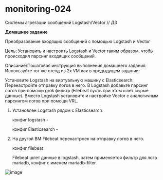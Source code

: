# monitoring-024
Системы агрегации сообщений Logstash/Vector // ДЗ

**Домашнее задание**

Преобразование входящих сообщений с помощью Logstash и Vector

Цель:
Установить и настроить Logstash и Vector таким образом, чтобы происходил парсинг входящих сообщений.


Описание/Пошаговая инструкция выполнения домашнего задания:
Используйте тот же стенд из 2х VM как в предыдущем задании:

Установите Logstash на виртуальную машину с Elasticsearch. Перенастройте отправку логов в него. В Logstash добавьте парсинг логов при помощи grok фильтр (Filebeat пусть при этом шлет сырые данные).
Вместо Logstash установите и настройке Vector с аналогичным парсингом логов при помощи VRL.


1. Установлен Logstash рядом с Elasticsearch.

   конфиг logstash -

   конфиг Elasticsearch -

3. На другой ВМ Filebeat перенастроен на отправку логов в него.

   конфиг filebeat

   Filebeat шлет данные в logstash, затем применяется фильтр для лога mariadb, конфиг с именем mariadb-filter. 

![image](https://github.com/user-attachments/assets/2cf73a04-c30e-44dc-9f99-7535c3f3679c)

